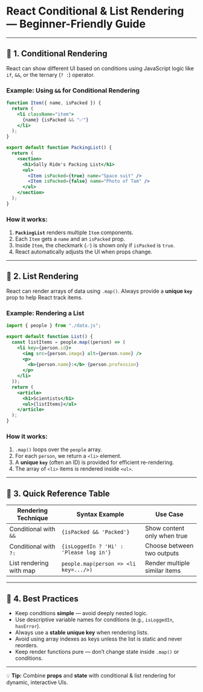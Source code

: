 # React Conditional & List Rendering — Beginner-Friendly Guide

---

## 📌 1. Conditional Rendering

React can show different UI based on conditions using JavaScript logic like `if`, `&&`, or the ternary (`? :`) operator.

### Example: Using `&&` for Conditional Rendering

```jsx
function Item({ name, isPacked }) {
  return (
    <li className="item">
      {name} {isPacked && "✅"}
    </li>
  );
}

export default function PackingList() {
  return (
    <section>
      <h1>Sally Ride's Packing List</h1>
      <ul>
        <Item isPacked={true} name="Space suit" />
        <Item isPacked={false} name="Photo of Tam" />
      </ul>
    </section>
  );
}
```

### How it works:

1. **`PackingList`** renders multiple `Item` components.
2. Each `Item` gets a `name` and an `isPacked` prop.
3. Inside `Item`, the checkmark (`✅`) is shown only if `isPacked` is `true`.
4. React automatically adjusts the UI when props change.

---

## 📌 2. List Rendering

React can render arrays of data using `.map()`. Always provide a **unique `key`** prop to help React track items.

### Example: Rendering a List

```jsx
import { people } from "./data.js";

export default function List() {
  const listItems = people.map((person) => (
    <li key={person.id}>
      <img src={person.image} alt={person.name} />
      <p>
        <b>{person.name}:</b> {person.profession}
      </p>
    </li>
  ));
  return (
    <article>
      <h1>Scientists</h1>
      <ul>{listItems}</ul>
    </article>
  );
}
```

### How it works:

1. `.map()` loops over the `people` array.
2. For each `person`, we return a `<li>` element.
3. A **unique `key`** (often an ID) is provided for efficient re-rendering.
4. The array of `<li>` items is rendered inside `<ul>`.

---

## 📌 3. Quick Reference Table

| Rendering Technique     | Syntax Example                          | Use Case                      |
| ----------------------- | --------------------------------------- | ----------------------------- |
| Conditional with `&&`   | `{isPacked && 'Packed'}`                | Show content only when true   |
| Conditional with `?:`   | `{isLoggedIn ? 'Hi' : 'Please log in'}` | Choose between two outputs    |
| List rendering with map | `people.map(person => <li key=.../>)`   | Render multiple similar items |

---

## 📌 4. Best Practices

- Keep conditions **simple** — avoid deeply nested logic.
- Use descriptive variable names for conditions (e.g., `isLoggedIn`, `hasError`).
- Always use a **stable unique key** when rendering lists.
- Avoid using array indexes as keys unless the list is static and never reorders.
- Keep render functions pure — don’t change state inside `.map()` or conditions.

---

💡 **Tip:** Combine **props** and **state** with conditional & list rendering for dynamic, interactive UIs.
